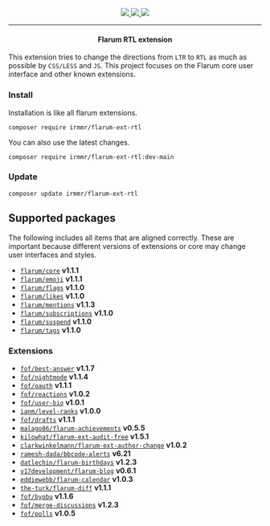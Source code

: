 <p align="center">
    <a href="https://packagist.org/packages/irmmr/flarum-ext-rtl" target="_blank">
        <img src="https://img.shields.io/packagist/v/irmmr/flarum-ext-rtl?style=flat-square">
    </a>
    <a href="https://github.com/flarum/core" target="_blank">
        <img src="https://img.shields.io/badge/flarum%2Fcore-%5Ev1.1.1-blue?style=flat-square">
    </a>
    <img src="https://iili.io/7jvWrb.png">
</p>
<hr>

<center><h4>Flarum RTL extension</h4></center>

This extension tries to change the directions from `LTR` to `RTL` as much as possible by `CSS/LESS` and `JS`.
This project focuses on the Flarum core user interface and other known extensions.

### Install
Installation is like all flarum extensions.
```
composer require irmmr/flarum-ext-rtl
```
You can also use the latest changes.
```
composer require irmmr/flarum-ext-rtl:dev-main
```

### Update
```
composer update irmmr/flarum-ext-rtl
```

## Supported packages
The following includes all items that are aligned correctly. These are important because different versions of extensions or core may change user interfaces and styles.

- [`flarum/core`](https://github.com/flarum/core) **v1.1.1**
- [`flarum/emoji`](https://github.com/flarum/emoji) **v1.1.1**
- [`flarum/flags`](https://github.com/flarum/flags) **v1.1.0**
- [`flarum/likes`](https://github.com/flarum/likes) **v1.1.0**
- [`flarum/mentions`](https://github.com/flarum/mentions) **v1.1.3**
- [`flarum/subscriptions`](https://github.com/flarum/subscriptions) **v1.1.0**
- [`flarum/suspend`](https://github.com/flarum/suspend) **v1.1.0**
- [`flarum/tags`](https://github.com/flarum/tags) **v1.1.0**

### Extensions
- [`fof/best-answer`](https://github.com/FriendsOfFlarum/best-answer) **v1.1.7**
- [`fof/nightmode`](https://github.com/FriendsOfFlarum/nightmode) **v1.1.4**
- [`fof/oauth`](https://github.com/FriendsOfFlarum/oauth) **v1.1.1**
- [`fof/reactions`](https://github.com/FriendsOfFlarum/reactions) **v1.0.2**
- [`fof/user-bio`](https://github.com/FriendsOfFlarum/user-bio) **v1.0.1**
- [`ianm/level-ranks`](https://github.com/imorland/level-ranks) **v1.0.0**
- [`fof/drafts`](https://github.com/FriendsOfFlarum/drafts) **v1.1.1**
- [`malago86/flarum-achievements`](https://github.com/malago86/flarum-achievements) **v0.5.5**
- [`kilowhat/flarum-ext-audit-free`](https://github.com/kilowhat/flarum-ext-audit-free) **v1.5.1**
- [`clarkwinkelmann/flarum-ext-author-change`](https://github.com/clarkwinkelmann/flarum-ext-author-change) **v1.0.2**
- [`ramesh-dada/bbcode-alerts`](https://github.com/ramesh-dada/bbcode-alerts) **v6.21**
- [`datlechin/flarum-birthdays`](https://github.com/datlechin/flarum-birthdays) **v1.2.3**
- [`v17development/flarum-blog`](https://github.com/v17development/flarum-blog) **v0.6.1**
- [`eddiewebb/flarum-calendar`](https://github.com/eddiewebb/flarum-calendar) **v1.0.3**
- [`the-turk/flarum-diff`](https://github.com/the-turk/flarum-diff) **v1.1.1**
- [`fof/byobu`](https://github.com/FriendsOfFlarum/byobu) **v1.1.6**
- [`fof/merge-discussions`](https://github.com/FriendsOfFlarum/merge-discussions) **v1.2.3**
- [`fof/polls`](https://github.com/FriendsOfFlarum/polls) **v1.0.5**


